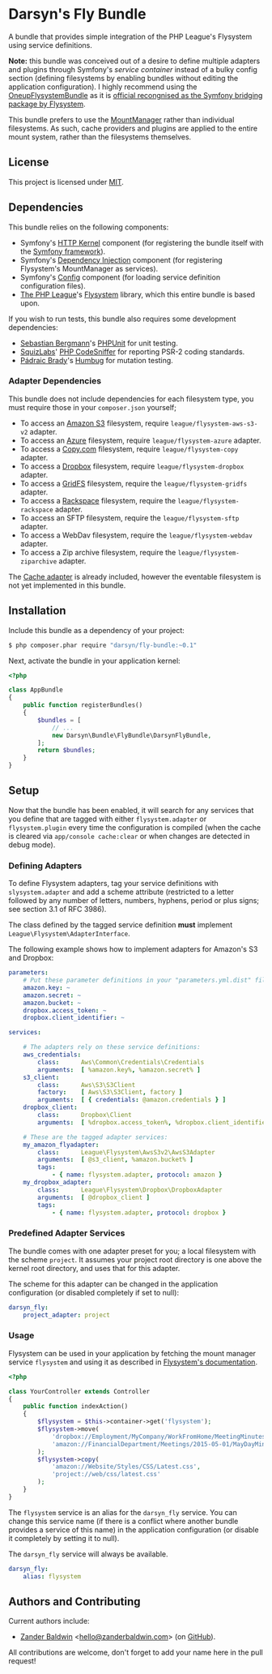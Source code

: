 # Darsyn's Fly Bundle

A bundle that provides simple integration of the PHP League's Flysystem using service definitions.

**Note:** this bundle was conceived out of a desire to define multiple adapters and plugins through Symfony's *service
container* instead of a bulky config section (defining filesystems by enabling bundles without editing the
application configuration). I highly recommend using the
[OneupFlysystemBundle](https://github.com/1up-lab/OneupFlysystemBundle) as it is [official recongnised as the Symfony
bridging package by Flysystem](http://flysystem.thephpleague.com/integrations/).

This bundle prefers to use the [MountManager](http://flysystem.thephpleague.com/mount-manager) rather than individual
filesystems. As such, cache providers and plugins are applied to the entire mount system, rather than the filesystems
themselves.

## License

This project is licensed under [MIT](http://j.mp/mit-license).

## Dependencies

This bundle relies on the following components:

- Symfony's [HTTP Kernel](https://github.com/symfony/httpkernel) component (for registering the bundle itself with the
  [Symfony framework](http://symfony.com)).
- Symfony's [Dependency Injection](https://github.com/symfony/dependencyinjection) component (for registering
  Flysystem's MountManager  as services).
- Symfony's [Config](https://github.com/symfony/config) component (for loading service definition configuration files).
- [The PHP League](http://thephpleague.com/)'s [Flysystem](http://flysystem.thephpleague.com/) library, which this
  entire bundle is based upon.

If you wish to run tests, this bundle also requires some development dependencies:

- [Sebastian Bergmann](https://sebastian-bergmann.de/)'s [PHPUnit](http://phpunit.de) for unit testing.
- [SquizLabs](https://www.squizlabs.com/)' [PHP CodeSniffer](http://pear.php.net/package/PHP_CodeSniffer) for reporting
  PSR-2 coding standards.
- [Pádraic Brady](http://blog.astrumfutura.com/)'s [Humbug](https://github.com/padraic/humbug) for mutation testing.

### Adapter Dependencies

This bundle does not include dependencies for each filesystem type, you must require those in your `composer.json`
yourself;

- To access an [Amazon S3](http://aws.amazon.com/s3) filesystem, require `league/flysystem-aws-s3-v2` adapter.
- To access an [Azure](http://azure.microsoft.com/en-gb/services/storage/) filesystem, require `league/flysystem-azure`
  adapter.
- To access a [Copy.com](https://www.copy.com) filesystem, require `league/flysystem-copy` adapter.
- To access a [Dropbox](https://www.dropbox.com) filesystem, require `league/flysystem-dropbox` adapter.
- To access a [GridFS](http://docs.mongodb.org/manual/core/gridfs) filesystem, require the `league/flysystem-gridfs`
  adapter.
- To access a [Rackspace](https://developer.rackspace.com/) filesystem, require the `league/flysystem-rackspace`
  adapter.
- To access an SFTP filesystem, require the `league/flysystem-sftp` adapter.
- To access a WebDav filesystem, require the `league/flysystem-webdav` adapter.
- To access a Zip archive filesystem, require the `league/flysystem-ziparchive` adapter.

The [Cache adapter](https://github.com/thephpleague/flysystem-cached-adapter) is already included, however the eventable
filesystem is not yet implemented in this bundle.

## Installation

Include this bundle as a dependency of your project:

```bash
$ php composer.phar require "darsyn/fly-bundle:~0.1"
```

Next, activate the bundle in your application kernel:

```php
<?php

class AppBundle
{
    public function registerBundles()
    {
        $bundles = [
            // ...
            new Darsyn\Bundle\FlyBundle\DarsynFlyBundle,
        ];
        return $bundles;
    }
}
```

## Setup

Now that the bundle has been enabled, it will search for any services that you define that are tagged with either
`flysystem.adapter` or `flysystem.plugin` every time the configuration is compiled (when the cache is cleared via
`app/console cache:clear` or when changes are detected in debug mode).

### Defining Adapters

To define Flysystem adapters, tag your service definitions with `slysystem.adapter` and add a scheme attribute
(restricted to a letter followed by any number of letters, numbers, hyphens, period or plus signs; see section 3.1 of
RFC 3986).

The class defined by the tagged service definition **must** implement `League\Flysystem\AdapterInterface`.

The following example shows how to implement adapters for Amazon's S3 and Dropbox:

```yaml
parameters:
    # Put these parameter definitions in your "parameters.yml.dist" file.
    amazon.key: ~
    amazon.secret: ~
    amazon.bucket: ~
    dropbox.access_token: ~
    dropbox.client_identifier: ~

services:

    # The adapters rely on these service definitions:
    aws_credentials:
        class:      Aws\Common\Credentials\Credentials
        arguments:  [ %amazon.key%, %amazon.secret% ]
    s3_client:
        class:      Aws\S3\S3Client
        factory:    [ Aws\S3\S3Client, factory ]
        arguments:  [ { credentials: @amazon.credentials } ]
    dropbox_client:
        class:      Dropbox\Client
        arguments:  [ %dropbox.access_token%, %dropbox.client_identifier% ]

    # These are the tagged adapter services:
    my_amazon_flyadapter:
        class:      League\Flysystem\AwsS3v2\AwsS3Adapter
        arguments:  [ @s3_client, %amazon.bucket% ]
        tags:
            - { name: flysystem.adapter, protocol: amazon }
    my_dropbox_adapter:
        class:      League\Flysystem\Dropbox\DropboxAdapter
        arguments:  [ @dropbox_client ]
        tags:
            - { name: flysystem.adapter, protocol: dropbox }
```

### Predefined Adapter Services

The bundle comes with one adapter preset for you; a local filesystem with the scheme `project`. It assumes your project
root directory is one above the kernel root directory, and uses that for this adapter.

The scheme for this adapter can be changed in the application configuration (or disabled completely if set to null):

```yaml
darsyn_fly:
    project_adapter: project
```

### Usage

Flysystem can be used in your application by fetching the mount manager service `flysystem` and using it as described in
[Flysystem's documentation](http://flysystem.thephpleague.com/mount-manager).

```php
<?php

class YourController extends Controller
{
    public function indexAction()
    {
        $flysystem = $this->container->get('flysystem');
        $flysystem->move(
            'dropbox://Employment/MyCompany/WorkFromHome/MeetingMinutes.doc',
            'amazon://FinancialDepartment/Meetings/2015-05-01/MayDayMinutes.doc'
        );
        $flysystem->copy(
            'amazon://Website/Styles/CSS/Latest.css',
            'project://web/css/latest.css'
        );
    }
}
```

The `flysystem` service is an alias for the `darsyn_fly` service. You can change this service name (if there is a
conflict where another bundle provides a service of this name) in the application configuration (or disable it
completely by setting it to null).

The `darsyn_fly` service will always be available.

```yaml
darsyn_fly:
    alias: flysystem
```

Authors and Contributing
------------------------

Current authors include:

- [Zander Baldwin](https://zanderbaldwin.com) <[hello@zanderbaldwin.com](mailto:hello@zanderbaldwin.com)> (on
[GitHub](https://github.com/zanderbaldwin "Zander Baldwin on GitHub")).

All contributions are welcome, don't forget to add your name here in the pull request!
